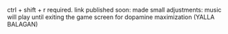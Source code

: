 ctrl + shift + r required.
link published soon:
made small adjustments: music will play until exiting the game screen for dopamine maximization (YALLA BALAGAN)
